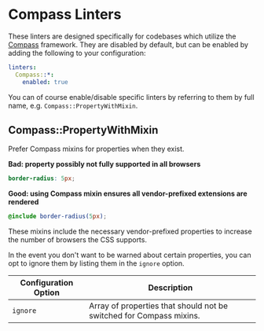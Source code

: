 # Compass Linters

These linters are designed specifically for codebases which utilize the
[Compass](http://compass-style.org/) framework. They are disabled by default,
but can be enabled by adding the following to your configuration:

```yaml
linters:
  Compass::*:
    enabled: true
```

You can of course enable/disable specific linters by referring to them by full
name, e.g. `Compass::PropertyWithMixin`.

## Compass::PropertyWithMixin

Prefer Compass mixins for properties when they exist.

**Bad: property possibly not fully supported in all browsers**
```scss
border-radius: 5px;
```

**Good: using Compass mixin ensures all vendor-prefixed extensions are rendered**
```scss
@include border-radius(5px);
```

These mixins include the necessary vendor-prefixed properties to increase the
number of browsers the CSS supports.

In the event you don't want to be warned about certain properties, you can opt
to ignore them by listing them in the `ignore` option.

Configuration Option  | Description
----------------------|--------------------------------------------------------
`ignore`              | Array of properties that should not be switched for Compass mixins.
